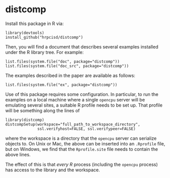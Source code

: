 distcomp
========

Install this package in R via:

```{r}
library(devtools)
install_github("hrpcisd/distcomp")
```

Then, you will find a document that describes several examples
installed under the R library tree. For example:

```{r}
list.files(system.file("doc", package="distcomp"))
list.files(system.file("doc_src", package="distcomp"))
```

The examples described in the paper are available as follows:

```{r}
list.files(system.file("ex", package="distcomp"))
```

Use of this package requires some configuration. In particular, to run
the examples on a local machine where a single `opencpu` server will
be emulating several sites, a suitable R profile needs to be set
up. That profile will be something along the lines of

```{r, eval=FALSE}
library(distcomp)
distcompSetup(workspace="full_path_to_workspace_directory",
              ssl.verifyhost=FALSE, ssl.verifypeer=FALSE)
```

where the workspace is a directory that the `opencpu` server can
serialize objects to. On Unix or Mac, the above can be inserted into
an `.Rprofile` file, but on Windows, we find that the `Rprofile.site`
file needs to contain the above lines.

The effect of this is that _every R_ process (including the `opencpu`
process) has access to the library and the workspace.



